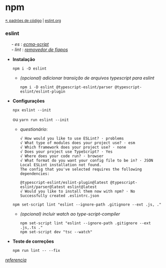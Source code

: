 # npm

<sub>[:arrow_upper_left: padrões de código](../readme.md) \| [eslint.org](https://eslint.org/)<sub>

### eslint

&nbsp;&nbsp;&nbsp;&nbsp; *- es* : [*ecma-script*](../../javascript/ecma.md)
<br/>&nbsp;&nbsp;&nbsp;&nbsp; *- lint* : [*removedor de fiapos*](../lint/about.md)

- **Instalação**
    ```
    npm i -D eslint
    ```
    - *(opcional) adicionar transição de arquivos typescript para eslint*
        ```
        npm i -D eslint @typescript-eslint/parser @typescript-eslint/eslint-plugin 
        ```

- **Configurações**
    ```
    npx eslint --init
    ```
    ou
    `yarn run eslint --init`
    
    - *questionário*:
        ```
        √ How would you like to use ESLint? · problems
        √ What type of modules does your project use? · esm
        √ Which framework does your project use? · none
        √ Does your project use TypeScript? · Yes
        √ Where does your code run? · browser
        √ What format do you want your config file to be in? · JSON
        Local ESLint installation not found.
        The config that you've selected requires the following dependencies:

        @typescript-eslint/eslint-plugin@latest @typescript-eslint/parser@latest eslint@latest
        √ Would you like to install them now with npm? · No
        Successfully created .eslintrc.json
        ```
        
    ```
    npm set-script lint "eslint --ignore-path .gitignore --ext .js, ."
    ```
    - *(opcional) incluir watch ao type-script-compiler*
        ```
        npm set-script lint "eslint --ignore-path .gitignore --ext .js,.ts ."
        npm set-script dev "tsc --watch"
        ```
- **Teste de correções**
    ```
    npm run lint -- --fix
    ```

[*referencia*](https://eslint.org/docs/user-guide/getting-started)